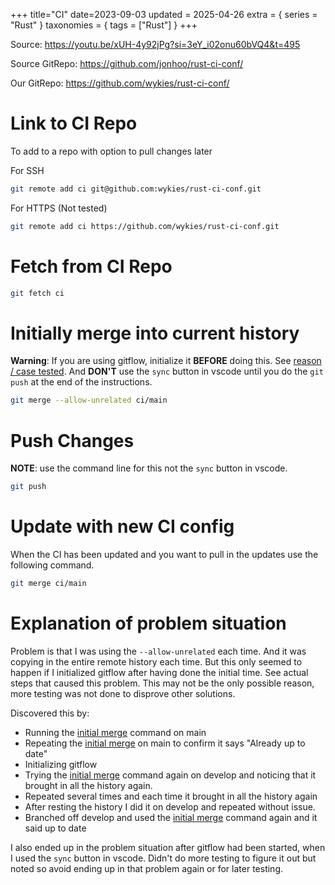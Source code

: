 +++
title="CI"
date=2023-09-03
updated = 2025-04-26
extra = { series = "Rust" }
taxonomies = { tags = ["Rust"] }
+++

Source: <https://youtu.be/xUH-4y92jPg?si=3eY_i02onu60bVQ4&t=495>

Source GitRepo: <https://github.com/jonhoo/rust-ci-conf/>

Our GitRepo: <https://github.com/wykies/rust-ci-conf/>

# Link to CI Repo

To add to a repo with option to pull changes later

For SSH

```sh
git remote add ci git@github.com:wykies/rust-ci-conf.git
```

For HTTPS (Not tested)

```sh
git remote add ci https://github.com/wykies/rust-ci-conf.git
```

# Fetch from CI Repo

```sh
git fetch ci
```

# Initially merge into current history

**Warning**: If you are using gitflow, initialize it **BEFORE** doing this. See [reason / case tested](@/rust/ci.md#explanation-of-problem-situation).
And **DON'T** use the `sync` button in vscode until you do the `git push` at the end of the instructions.

```sh
git merge --allow-unrelated ci/main
```

# Push Changes

**NOTE**: use the command line for this not the `sync` button in vscode.

```sh
git push
```

# Update with new CI config

When the CI has been updated and you want to pull in the updates use the following command.

```sh
git merge ci/main
```

# Explanation of problem situation

Problem is that I was using the `--allow-unrelated` each time. And it was copying in the entire remote history each time. But this only seemed to happen if I initialized gitflow after having done the initial time. See actual steps that caused this problem. This may not be the only possible reason, more testing was not done to disprove other solutions.

Discovered this by:

- Running the [initial merge][init] command on main
- Repeating the [initial merge][init] on main to confirm it says "Already up to date"
- Initializing gitflow
- Trying the [initial merge][init] command again on develop and noticing that it brought in all the history again.
- Repeated several times and each time it brought in all the history again
- After resting the history I did it on develop and repeated without issue.
- Branched off develop and used the [initial merge][init] command again and it said up to date

I also ended up in the problem situation after gitflow had been started, when I used the `sync` button in vscode.
Didn't do more testing to figure it out but noted so avoid ending up in that problem again or for later testing.

[init]: @/rust/ci.md#initially-merge-into-current-history
